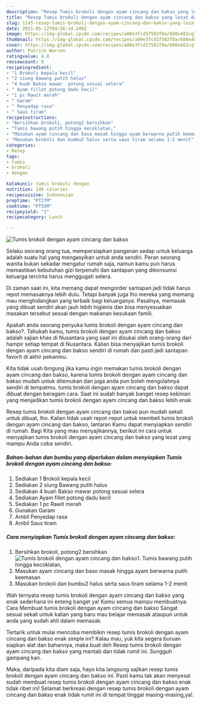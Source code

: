 ```yaml
---
description: "Resep Tumis brokoli dengan ayam cincang dan bakso yang lezat dan Mudah Dibuat"
title: "Resep Tumis brokoli dengan ayam cincang dan bakso yang lezat dan Mudah Dibuat"
slug: 1145-resep-tumis-brokoli-dengan-ayam-cincang-dan-bakso-yang-lezat-dan-mudah-dibuat
date: 2021-05-12T04:56:14.249Z
image: https://img-global.cpcdn.com/recipes/a00e3fcd37582f0a/680x482cq70/tumis-brokoli-dengan-ayam-cincang-dan-bakso-foto-resep-utama.jpg
thumbnail: https://img-global.cpcdn.com/recipes/a00e3fcd37582f0a/680x482cq70/tumis-brokoli-dengan-ayam-cincang-dan-bakso-foto-resep-utama.jpg
cover: https://img-global.cpcdn.com/recipes/a00e3fcd37582f0a/680x482cq70/tumis-brokoli-dengan-ayam-cincang-dan-bakso-foto-resep-utama.jpg
author: Patrick Warren
ratingvalue: 4.8
reviewcount: 9
recipeingredient:
- "1 Brokoli kepala kecil"
- "2 siung Bawang putih halus"
- "4 buah Bakso mawar  potong sesuai selera"
- " Ayam fillet potong dadu kecil"
- "1 pc Rawit merah"
- " Garam"
- " Penyedap rasa"
- " Saus tiram"
recipeinstructions:
- "Bersihkan brokoli, potong2 bersihkan"
- "Tumis bawang putih hingga kecoklatan,"
- "Masukan ayam cincang dan baso masak hingga ayam berwarna putih keemasan"
- "Masukan brokoli dan bumbu2 halus serta saus tiram selama 1-2 menit"
categories:
- Resep
tags:
- tumis
- brokoli
- dengan

katakunci: tumis brokoli dengan 
nutrition: 149 calories
recipecuisine: Indonesian
preptime: "PT27M"
cooktime: "PT55M"
recipeyield: "1"
recipecategory: Lunch

---
```



![Tumis brokoli dengan ayam cincang dan bakso](https://img-global.cpcdn.com/recipes/a00e3fcd37582f0a/680x482cq70/tumis-brokoli-dengan-ayam-cincang-dan-bakso-foto-resep-utama.jpg)

Selaku seorang orang tua, mempersiapkan panganan sedap untuk keluarga adalah suatu hal yang mengasyikan untuk anda sendiri. Peran seorang  wanita bukan sekadar mengatur rumah saja, namun kamu pun harus memastikan kebutuhan gizi terpenuhi dan santapan yang dikonsumsi keluarga tercinta harus menggugah selera.

Di zaman  saat ini, kita memang dapat mengorder santapan jadi tidak harus repot memasaknya lebih dulu. Tetapi banyak juga lho mereka yang memang mau menghidangkan yang terbaik bagi keluarganya. Pasalnya, memasak yang dibuat sendiri akan jauh lebih higienis dan bisa menyesuaikan masakan tersebut sesuai dengan makanan kesukaan famili. 



Apakah anda seorang penyuka tumis brokoli dengan ayam cincang dan bakso?. Tahukah kamu, tumis brokoli dengan ayam cincang dan bakso adalah sajian khas di Nusantara yang saat ini disukai oleh orang-orang dari hampir setiap tempat di Nusantara. Kalian bisa menyajikan tumis brokoli dengan ayam cincang dan bakso sendiri di rumah dan pasti jadi santapan favorit di akhir pekanmu.

Kita tidak usah bingung jika kamu ingin memakan tumis brokoli dengan ayam cincang dan bakso, karena tumis brokoli dengan ayam cincang dan bakso mudah untuk ditemukan dan juga anda pun boleh mengolahnya sendiri di tempatmu. tumis brokoli dengan ayam cincang dan bakso dapat dibuat dengan beragam cara. Saat ini sudah banyak banget resep kekinian yang menjadikan tumis brokoli dengan ayam cincang dan bakso lebih enak.

Resep tumis brokoli dengan ayam cincang dan bakso pun mudah sekali untuk dibuat, lho. Kalian tidak usah repot-repot untuk membeli tumis brokoli dengan ayam cincang dan bakso, lantaran Kamu dapat menyiapkan sendiri di rumah. Bagi Kita yang mau menyajikannya, berikut ini cara untuk menyajikan tumis brokoli dengan ayam cincang dan bakso yang lezat yang mampu Anda coba sendiri.

<!--inarticleads1-->

##### Bahan-bahan dan bumbu yang diperlukan dalam menyiapkan Tumis brokoli dengan ayam cincang dan bakso:

1. Sediakan 1 Brokoli kepala kecil
1. Sediakan 2 siung Bawang putih halus
1. Sediakan 4 buah Bakso mawar  potong sesuai selera
1. Sediakan  Ayam fillet potong dadu kecil
1. Sediakan 1 pc Rawit merah
1. Gunakan  Garam
1. Ambil  Penyedap rasa
1. Ambil  Saus tiram




<!--inarticleads2-->

##### Cara menyiapkan Tumis brokoli dengan ayam cincang dan bakso:

1. Bersihkan brokoli, potong2 bersihkan
<img src="https://img-global.cpcdn.com/steps/15fe36c7b4032bc0/160x128cq70/tumis-brokoli-dengan-ayam-cincang-dan-bakso-langkah-memasak-1-foto.jpg" alt="Tumis brokoli dengan ayam cincang dan bakso">1. Tumis bawang putih hingga kecoklatan,
1. Masukan ayam cincang dan baso masak hingga ayam berwarna putih keemasan
1. Masukan brokoli dan bumbu2 halus serta saus tiram selama 1-2 menit




Wah ternyata resep tumis brokoli dengan ayam cincang dan bakso yang enak sederhana ini enteng banget ya! Kamu semua mampu membuatnya. Cara Membuat tumis brokoli dengan ayam cincang dan bakso Sangat sesuai sekali untuk kalian yang baru mau belajar memasak ataupun untuk anda yang sudah ahli dalam memasak.

Tertarik untuk mulai mencoba membikin resep tumis brokoli dengan ayam cincang dan bakso enak simple ini? Kalau mau, yuk kita segera buruan siapkan alat dan bahannya, maka buat deh Resep tumis brokoli dengan ayam cincang dan bakso yang mantab dan tidak rumit ini. Sungguh gampang kan. 

Maka, daripada kita diam saja, hayo kita langsung sajikan resep tumis brokoli dengan ayam cincang dan bakso ini. Pasti kamu tak akan menyesal sudah membuat resep tumis brokoli dengan ayam cincang dan bakso enak tidak ribet ini! Selamat berkreasi dengan resep tumis brokoli dengan ayam cincang dan bakso enak tidak rumit ini di tempat tinggal masing-masing,ya!.

